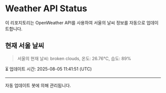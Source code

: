 
# Weather API Status

이 리포지토리는 OpenWeather API를 사용하여 서울의 날씨 정보를 자동으로 업데이트합니다.

## 현재 서울 날씨
> 서울의 현재 날씨: broken clouds, 온도: 26.76°C, 습도: 89%

⏳ 업데이트 시간: 2025-08-05 11:41:51 (UTC)

---
자동 업데이트 봇에 의해 관리됩니다.
